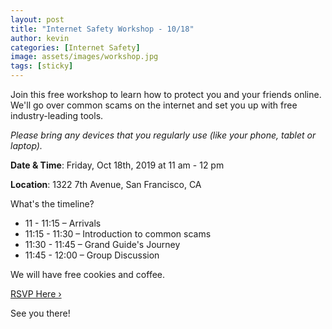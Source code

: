 ```yaml
---
layout: post
title: "Internet Safety Workshop - 10/18"
author: kevin
categories: [Internet Safety]
image: assets/images/workshop.jpg
tags: [sticky]
---
```


Join this free workshop to learn how to protect you and your friends online. We'll go over common scams on the internet and set you up with free industry-leading tools.

*Please bring any devices that you regularly use (like your phone, tablet or laptop).*

**Date & Time**: Friday, Oct 18th, 2019 at 11 am - 12 pm

**Location**: 1322 7th Avenue, San Francisco, CA

What's the timeline?
- 11 - 11:15 – Arrivals
- 11:15 - 11:30 – Introduction to common scams
- 11:30 - 11:45 – Grand Guide's Journey
- 11:45 - 12:00 – Group Discussion

We will have free cookies and coffee.

[RSVP Here &rsaquo;](https://docs.google.com/forms/d/e/1FAIpQLSfe5_efMVYSHWc8fVaHWYd-iAYZvV5MLDXju3--LDMx9Ji5aA/viewform?usp=sf_link)

See you there!
